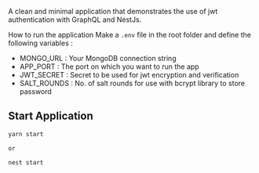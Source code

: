 A clean and minimal application that demonstrates the use of jwt authentication with GraphQL and NestJs.

How to run the application
Make a ```.env``` file in the root folder and define the following variables :
<ul>
<li>MONGO_URL : Your MongoDB connection string</li>
<li>APP_PORT : The port on which you want to run the app</li>
<li>JWT_SECRET : Secret to be used for jwt encryption and verification</li>
<li>SALT_ROUNDS : No. of salt rounds for use with bcrypt library to store password</li>
</ul>

## Start Application
```bash
yarn start 

or

nest start
```
